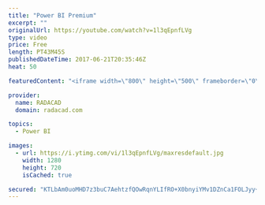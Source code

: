 ```yaml
---
title: "Power BI Premium"
excerpt: ""
originalUrl: https://youtube.com/watch?v=1l3qEpnfLVg
type: video
price: Free
length: PT43M45S
publishedDateTime: 2017-06-21T20:35:46Z
heat: 50

featuredContent: "<iframe width=\"800\" height=\"500\" frameborder=\"0\" src=\"https://www.youtube.com/embed/1l3qEpnfLVg\" allow=\"accelerometer; autoplay; encrypted-media; gyroscope; picture-in-picture\" allowfullscreen></iframe>"

provider:
  name: RADACAD
  domain: radacad.com

topics:
  - Power BI

images:
  - url: https://i.ytimg.com/vi/1l3qEpnfLVg/maxresdefault.jpg
    width: 1280
    height: 720
    isCached: true

secured: "KTLbAm0uoMHD7z3buC7AehtzfQOwRqnYLIfRO+X0bnyiYMv1DZnCa1FOLJyy+DZt5CPElpSrw4u2B0deeDN46ufi23OMu2ah2l/+3YseOQZfGUTf/iSAruDPejpusXED3juh2jfang422lLXqVMHYvk/mD2mxHgYeSNHKJkTqHiylxxWJqO6Cc80YM3ZbHCCr/OLQW0zJLKfazzll8jwtNqc1u+cT1XcwQctIm8VML8SEyagDDB8YwCD8H1Y9pjizqUKXkiRhcIzFeqSjPICsPLxqEc0BWIzZpoAImzjJ+nH8UWsRywKVBA+3IrF6qCCj8/X4jEBBY/JaZGDhf1RdTuZHILvbST/lA/1cnFua1ZJYV+yNMDtJug4DsPhlvIp/6G9Tq8Mmn+Mfgs/bhnOwxq6BDfj3QuoWmCB6Ij1di8=;/VgnjRXEqJHmgXMB5/FT3A=="
---
```


